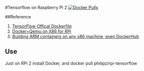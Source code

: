 #Tensorflow on Raspberry Pi 2
[![Docker Pulls](https://img.shields.io/docker/pulls/mashape/kong.svg?maxAge=2592000)](https://hub.docker.com/r/philipz/rpi-tensorflow/)

##Reference
1. [TensorFlow Offical Dockerfile](https://github.com/tensorflow/tensorflow/blob/master/tensorflow/tools/docker/Dockerfile)
2. [Docker+Qemu on X86 for RPi](http://www.slideshare.net/philipzh/docker-qemu-on-x86-for-raspberry-pi)
3. [Building ARM containers on any x86 machine, even  DockerHub](https://resin.io/blog/building-arm-containers-on-any-x86-machine-even-dockerhub/)

## Use
Just on RPi 2 install Docker, and docker pull philipz/rpi-tensorflow
